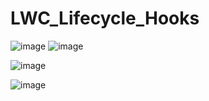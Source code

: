 # LWC_Lifecycle_Hooks

![image](https://github.com/user-attachments/assets/1a2a8f8a-9624-48b1-8151-2ecc3409b635)
![image](https://github.com/user-attachments/assets/703e900d-b096-438d-818c-071903551eae)

![image](https://github.com/user-attachments/assets/b766685d-b3ee-4951-aa6e-a7700436e661)

![image](https://github.com/user-attachments/assets/40b7c0e9-e440-4de7-83ab-657b4da4b44b)
